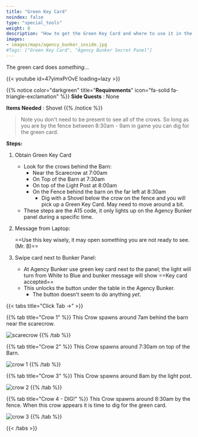 ```yaml
---
title: "Green Key Card"
noindex: false
type: "special_tools"
weight: 8
description: "How to get the Green Key Card and where to use it in the Agency Bunker."
images:
- images/maps/agency_bunker_inside.jpg
#Tags: ["Green Key Card", "Agency Bunker Secret Panel"]
---
```


The green card does _something_...

{{< youtube id=47yimxPrOvE loading=lazy >}}



{{% notice color="darkgreen" title="**Requirements**" icon="fa-solid fa-triangle-exclamation"  %}}
**Side Quests** : None

**Items Needed** : Shovel
{{% /notice %}}

>Note you don't need to be present to see all of the crows. So long as you are by the fence between 8:30am - 9am in game you can dig for the green card.

**Steps:**

1. Obtain Green Key Card
	- Look for the crows behind the Barn:
		-  Near the Scarecrow at 7:00am
		- On Top of the Barn at 7:30am
		- On top of the Light Post at 8:00am
		- On the Fence behind the barn on the far left at 8:30am
			-  Dig with a Shovel below the crow on the fence and you will pick up a Green Key Card. May need to move around a bit.
	- These steps are the A15 code, it only lights up on the Agency Bunker panel during a specific time.
2. Message from Laptop: 

	==Use this key wisely, it may open something you are not ready to see. (Mr. B)==
3. Swipe card next to Bunker Panel:
	- At Agency Bunker use green key card next to the panel; the light will turn from White to Blue and bunker message will show ==Key card accepted==
	- This unlocks the button under the table in the Agency Bunker.
		- The button doesn't seem to do anything _yet_.

{{< tabs title="Click Tab ->" >}}

{{% tab title="Crow 1" %}}
This Crow spawns around 7am behind the barn near the scarecrow.

![scarecrow](/images/bh/green_key_card-scarecrow.jpg)
{{% /tab %}}

{{% tab title="Crow 2" %}}
This Crow spawns around 7:30am on top of the Barn.

![crow 1](/images/bh/green_key_card-crow1.jpg)
{{% /tab %}}

{{% tab title="Crow 3" %}}
This Crow spawns around 8am by the light post.

![crow 2](/images/bh/green_key_card-crow2.jpg)
{{% /tab %}}

{{% tab title="Crow 4 - DIG!" %}}
This Crow spawns around 8:30am by the fence. When this crow appears it is time to dig for the green card.

![crow 3](/images/bh/green_key_card-crow3.jpg)
{{% /tab %}}

{{< /tabs >}}